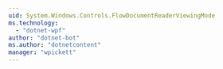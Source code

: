 ```yaml
---
uid: System.Windows.Controls.FlowDocumentReaderViewingMode
ms.technology: 
  - "dotnet-wpf"
author: "dotnet-bot"
ms.author: "dotnetcontent"
manager: "wpickett"
---
```

